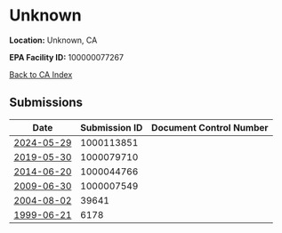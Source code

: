 # Unknown

**Location:** Unknown, CA

**EPA Facility ID:** 100000077267

[Back to CA Index](../../index.md)

## Submissions

| Date | Submission ID | Document Control Number |
|------|--------------|-------------------------|
| [2024-05-29](submissions/1000113851.md) | 1000113851 |  |
| [2019-05-30](submissions/1000079710.md) | 1000079710 |  |
| [2014-06-20](submissions/1000044766.md) | 1000044766 |  |
| [2009-06-30](submissions/1000007549.md) | 1000007549 |  |
| [2004-08-02](submissions/39641.md) | 39641 |  |
| [1999-06-21](submissions/6178.md) | 6178 |  |
